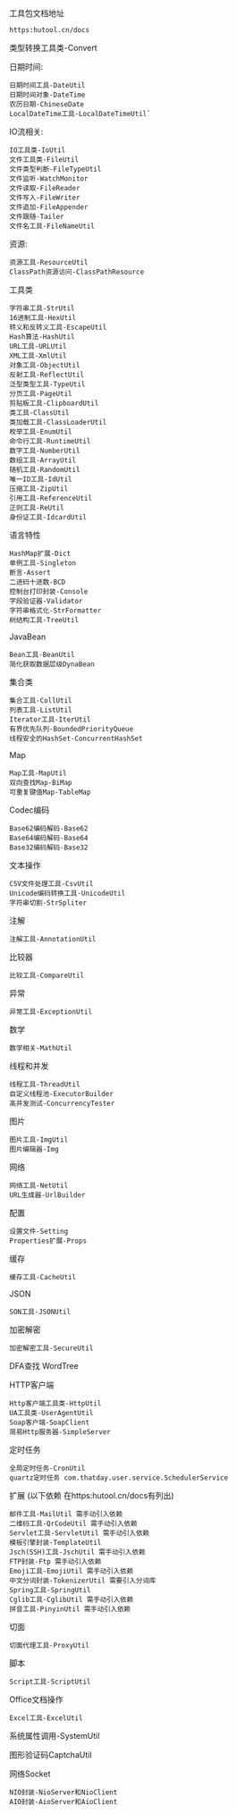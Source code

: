 工具包文档地址
    
    https:hutool.cn/docs

类型转换工具类-Convert

日期时间:

    日期时间工具-DateUtil
    日期时间对象-DateTime
    农历日期-ChineseDate
    LocalDateTime工具-LocalDateTimeUtil`

IO流相关:
  
    IO工具类-IoUtil
    文件工具类-FileUtil
    文件类型判断-FileTypeUtil
    文件监听-WatchMonitor
    文件读取-FileReader
    文件写入-FileWriter
    文件追加-FileAppender
    文件跟随-Tailer
    文件名工具-FileNameUtil

资源:
        
    资源工具-ResourceUtil
    ClassPath资源访问-ClassPathResource

工具类
        
    字符串工具-StrUtil
    16进制工具-HexUtil
    转义和反转义工具-EscapeUtil
    Hash算法-HashUtil
    URL工具-URLUtil
    XML工具-XmlUtil
    对象工具-ObjectUtil
    反射工具-ReflectUtil
    泛型类型工具-TypeUtil
    分页工具-PageUtil
    剪贴板工具-ClipboardUtil
    类工具-ClassUtil
    类加载工具-ClassLoaderUtil
    枚举工具-EnumUtil
    命令行工具-RuntimeUtil
    数字工具-NumberUtil
    数组工具-ArrayUtil
    随机工具-RandomUtil
    唯一ID工具-IdUtil
    压缩工具-ZipUtil
    引用工具-ReferenceUtil
    正则工具-ReUtil
    身份证工具-IdcardUtil

语言特性

    HashMap扩展-Dict
    单例工具-Singleton
    断言-Assert
    二进码十进数-BCD
    控制台打印封装-Console
    字段验证器-Validator
    字符串格式化-StrFormatter
    树结构工具-TreeUtil

JavaBean
    
    Bean工具-BeanUtil
    简化获取数据层级DynaBean

集合类

    集合工具-CollUtil
    列表工具-ListUtil
    Iterator工具-IterUtil
    有界优先队列-BoundedPriorityQueue
    线程安全的HashSet-ConcurrentHashSet

Map
        
    Map工具-MapUtil
    双向查找Map-BiMap
    可重复键值Map-TableMap

Codec编码
        
    Base62编码解码-Base62
    Base64编码解码-Base64
    Base32编码解码-Base32

文本操作
        
    CSV文件处理工具-CsvUtil
    Unicode编码转换工具-UnicodeUtil
    字符串切割-StrSpliter
    
注解
        
    注解工具-AnnotationUtil

比较器
    
    比较工具-CompareUtil

异常
   
    异常工具-ExceptionUtil

数学
   
    数学相关-MathUtil

线程和并发
    
    线程工具-ThreadUtil
    自定义线程池-ExecutorBuilder
    高并发测试-ConcurrencyTester

图片
    
    图片工具-ImgUtil
    图片编辑器-Img

网络
    
    网络工具-NetUtil
    URL生成器-UrlBuilder

配置
    
    设置文件-Setting
    Properties扩展-Props

缓存
    
    缓存工具-CacheUtil

JSON
    
    SON工具-JSONUtil

加密解密
    
    加密解密工具-SecureUtil

DFA查找 WordTree

HTTP客户端
        
    Http客户端工具类-HttpUtil
    UA工具类-UserAgentUtil
    Soap客户端-SoapClient
    简易Http服务器-SimpleServer

定时任务
    
    全局定时任务-CronUtil
    quartz定时任务 com.thatday.user.service.SchedulerService

扩展 (以下依赖 在https:hutool.cn/docs有列出)
    
    邮件工具-MailUtil 需手动引入依赖
    二维码工具-QrCodeUtil 需手动引入依赖
    Servlet工具-ServletUtil 需手动引入依赖
    模板引擎封装-TemplateUtil
    Jsch(SSH)工具-JschUtil 需手动引入依赖
    FTP封装-Ftp 需手动引入依赖
    Emoji工具-EmojiUtil 需手动引入依赖
    中文分词封装-TokenizerUtil 需要引入分词库
    Spring工具-SpringUtil
    Cglib工具-CglibUtil 需手动引入依赖
    拼音工具-PinyinUtil 需手动引入依赖

切面
   
    切面代理工具-ProxyUtil

脚本
    
    Script工具-ScriptUtil

Office文档操作
    
    Excel工具-ExcelUtil

系统属性调用-SystemUtil

图形验证码CaptchaUtil

网络Socket
    
    NIO封装-NioServer和NioClient
    AIO封装-AioServer和AioClient

